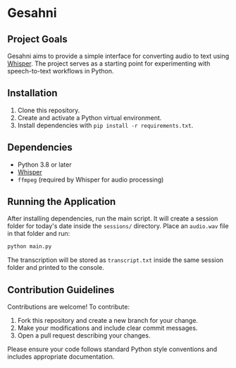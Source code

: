 # Gesahni

## Project Goals

Gesahni aims to provide a simple interface for converting audio to text using [Whisper](https://github.com/openai/whisper). The project serves as a starting point for experimenting with speech-to-text workflows in Python.

## Installation

1. Clone this repository.
2. Create and activate a Python virtual environment.
3. Install dependencies with `pip install -r requirements.txt`.

## Dependencies

- Python 3.8 or later
- [Whisper](https://github.com/openai/whisper)
- `ffmpeg` (required by Whisper for audio processing)

## Running the Application

After installing dependencies, run the main script. It will create a session
folder for today's date inside the `sessions/` directory. Place an `audio.wav`
file in that folder and run:

```bash
python main.py
```

The transcription will be stored as `transcript.txt` inside the same session
folder and printed to the console.

## Contribution Guidelines

Contributions are welcome! To contribute:

1. Fork this repository and create a new branch for your change.
2. Make your modifications and include clear commit messages.
3. Open a pull request describing your changes.

Please ensure your code follows standard Python style conventions and includes appropriate documentation.
